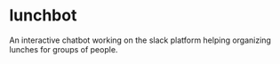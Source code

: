 # lunchbot
An interactive chatbot working on the slack platform helping organizing lunches for groups of people.
